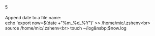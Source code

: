 5<br>
<br>
Append date to a file name:<br>
echo 'export now=$(date +"%m_%d_%Y")' >> /home/mic/.zshenv<br>
source /home/mic/.zshenv<br>
touch ~/log&nsbp;$now.log<br>

